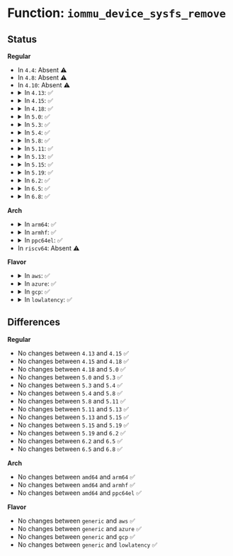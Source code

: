 # Function: <code>iommu_device_sysfs_remove</code>

## Status
<b>Regular</b>
<ul>
<li>
In <code>4.4</code>: Absent ⚠️
</li>
<li>
In <code>4.8</code>: Absent ⚠️
</li>
<li>
In <code>4.10</code>: Absent ⚠️
</li>
<li>
<details>
<summary>In <code>4.13</code>: ✅</summary>

```c
void iommu_device_sysfs_remove(struct iommu_device *iommu);
```

**Collision:** Unique Global

**Inline:** No

**Transformation:** False

**Instances:**

```
In drivers/iommu/iommu-sysfs.c (ffffffff815c2780)
Location: drivers/iommu/iommu-sysfs.c:94
Inline: False
Direct callers:
  - drivers/iommu/dmar.c:dmar_free_drhd
```
**Symbols:**

```
ffffffff815c2780-ffffffff815c27b0: iommu_device_sysfs_remove (STB_GLOBAL)
```
</details>
</li>
<li>
<details>
<summary>In <code>4.15</code>: ✅</summary>

```c
void iommu_device_sysfs_remove(struct iommu_device *iommu);
```

**Collision:** Unique Global

**Inline:** No

**Transformation:** False

**Instances:**

```
In drivers/iommu/iommu-sysfs.c (ffffffff81628f60)
Location: drivers/iommu/iommu-sysfs.c:94
Inline: False
Direct callers:
  - drivers/iommu/dmar.c:dmar_free_drhd
```
**Symbols:**

```
ffffffff81628f60-ffffffff81628f90: iommu_device_sysfs_remove (STB_GLOBAL)
```
</details>
</li>
<li>
<details>
<summary>In <code>4.18</code>: ✅</summary>

```c
void iommu_device_sysfs_remove(struct iommu_device *iommu);
```

**Collision:** Unique Global

**Inline:** No

**Transformation:** False

**Instances:**

```
In drivers/iommu/iommu-sysfs.c (ffffffff81663c80)
Location: drivers/iommu/iommu-sysfs.c:94
Inline: False
Direct callers:
  - drivers/iommu/dmar.c:dmar_free_drhd
```
**Symbols:**

```
ffffffff81663c80-ffffffff81663cb0: iommu_device_sysfs_remove (STB_GLOBAL)
```
</details>
</li>
<li>
<details>
<summary>In <code>5.0</code>: ✅</summary>

```c
void iommu_device_sysfs_remove(struct iommu_device *iommu);
```

**Collision:** Unique Global

**Inline:** No

**Transformation:** False

**Instances:**

```
In drivers/iommu/iommu-sysfs.c (ffffffff81682270)
Location: drivers/iommu/iommu-sysfs.c:94
Inline: False
Direct callers:
  - drivers/iommu/dmar.c:dmar_free_drhd
```
**Symbols:**

```
ffffffff81682270-ffffffff816822a0: iommu_device_sysfs_remove (STB_GLOBAL)
```
</details>
</li>
<li>
<details>
<summary>In <code>5.3</code>: ✅</summary>

```c
void iommu_device_sysfs_remove(struct iommu_device *iommu);
```

**Collision:** Unique Global

**Inline:** No

**Transformation:** False

**Instances:**

```
In drivers/iommu/iommu-sysfs.c (ffffffff816b99c0)
Location: drivers/iommu/iommu-sysfs.c:91
Inline: False
Direct callers:
  - drivers/iommu/dmar.c:dmar_free_drhd
```
**Symbols:**

```
ffffffff816b99c0-ffffffff816b99ed: iommu_device_sysfs_remove (STB_GLOBAL)
```
</details>
</li>
<li>
<details>
<summary>In <code>5.4</code>: ✅</summary>

```c
void iommu_device_sysfs_remove(struct iommu_device *iommu);
```

**Collision:** Unique Global

**Inline:** No

**Transformation:** False

**Instances:**

```
In drivers/iommu/iommu-sysfs.c (ffffffff816dc7b0)
Location: drivers/iommu/iommu-sysfs.c:91
Inline: False
Direct callers:
  - drivers/iommu/dmar.c:dmar_free_drhd
```
**Symbols:**

```
ffffffff816dc7b0-ffffffff816dc7dd: iommu_device_sysfs_remove (STB_GLOBAL)
```
</details>
</li>
<li>
<details>
<summary>In <code>5.8</code>: ✅</summary>

```c
void iommu_device_sysfs_remove(struct iommu_device *iommu);
```

**Collision:** Unique Global

**Inline:** No

**Transformation:** False

**Instances:**

```
In drivers/iommu/iommu-sysfs.c (ffffffff817915c0)
Location: drivers/iommu/iommu-sysfs.c:92
Inline: False
Direct callers:
  - drivers/iommu/intel/dmar.c:free_iommu
```
**Symbols:**

```
ffffffff817915c0-ffffffff817915f0: iommu_device_sysfs_remove (STB_GLOBAL)
```
</details>
</li>
<li>
<details>
<summary>In <code>5.11</code>: ✅</summary>

```c
void iommu_device_sysfs_remove(struct iommu_device *iommu);
```

**Collision:** Unique Global

**Inline:** No

**Transformation:** False

**Instances:**

```
In drivers/iommu/iommu-sysfs.c (ffffffff817bd7f0)
Location: drivers/iommu/iommu-sysfs.c:92
Inline: False
Direct callers:
  - drivers/iommu/intel/dmar.c:free_iommu
```
**Symbols:**

```
ffffffff817bd7f0-ffffffff817bd820: iommu_device_sysfs_remove (STB_GLOBAL)
```
</details>
</li>
<li>
<details>
<summary>In <code>5.13</code>: ✅</summary>

```c
void iommu_device_sysfs_remove(struct iommu_device *iommu);
```

**Collision:** Unique Global

**Inline:** No

**Transformation:** False

**Instances:**

```
In drivers/iommu/iommu-sysfs.c (ffffffff817a0a30)
Location: drivers/iommu/iommu-sysfs.c:92
Inline: False
Direct callers:
  - drivers/iommu/intel/dmar.c:alloc_iommu
  - drivers/iommu/intel/dmar.c:dmar_free_drhd
```
**Symbols:**

```
ffffffff817a0a30-ffffffff817a0a60: iommu_device_sysfs_remove (STB_GLOBAL)
```
</details>
</li>
<li>
<details>
<summary>In <code>5.15</code>: ✅</summary>

```c
void iommu_device_sysfs_remove(struct iommu_device *iommu);
```

**Collision:** Unique Global

**Inline:** No

**Transformation:** False

**Instances:**

```
In drivers/iommu/iommu-sysfs.c (ffffffff81829a30)
Location: drivers/iommu/iommu-sysfs.c:92
Inline: False
Direct callers:
  - drivers/iommu/intel/dmar.c:alloc_iommu
  - drivers/iommu/intel/dmar.c:dmar_free_drhd
  - drivers/iommu/virtio-iommu.c:viommu_remove
  - drivers/iommu/virtio-iommu.c:viommu_probe
```
**Symbols:**

```
ffffffff81829a30-ffffffff81829a60: iommu_device_sysfs_remove (STB_GLOBAL)
```
</details>
</li>
<li>
<details>
<summary>In <code>5.19</code>: ✅</summary>

```c
void iommu_device_sysfs_remove(struct iommu_device *iommu);
```

**Collision:** Unique Global

**Inline:** No

**Transformation:** False

**Instances:**

```
In drivers/iommu/iommu-sysfs.c (ffffffff81969ca0)
Location: drivers/iommu/iommu-sysfs.c:92
Inline: False
Direct callers:
  - drivers/iommu/intel/dmar.c:alloc_iommu
  - drivers/iommu/intel/dmar.c:dmar_free_drhd
  - drivers/iommu/virtio-iommu.c:viommu_remove
  - drivers/iommu/virtio-iommu.c:viommu_probe
```
**Symbols:**

```
ffffffff81969ca0-ffffffff81969cd8: iommu_device_sysfs_remove (STB_GLOBAL)
```
</details>
</li>
<li>
<details>
<summary>In <code>6.2</code>: ✅</summary>

```c
void iommu_device_sysfs_remove(struct iommu_device *iommu);
```

**Collision:** Unique Global

**Inline:** No

**Transformation:** False

**Instances:**

```
In drivers/iommu/iommu-sysfs.c (ffffffff81ad3cc0)
Location: drivers/iommu/iommu-sysfs.c:92
Inline: False
Direct callers:
  - drivers/iommu/intel/dmar.c:alloc_iommu
  - drivers/iommu/intel/dmar.c:dmar_free_drhd
  - drivers/iommu/virtio-iommu.c:viommu_remove
```
**Symbols:**

```
ffffffff81ad3cc0-ffffffff81ad3cf8: iommu_device_sysfs_remove (STB_GLOBAL)
```
</details>
</li>
<li>
<details>
<summary>In <code>6.5</code>: ✅</summary>

```c
void iommu_device_sysfs_remove(struct iommu_device *iommu);
```

**Collision:** Unique Global

**Inline:** No

**Transformation:** False

**Instances:**

```
In drivers/iommu/iommu-sysfs.c (ffffffff81b22490)
Location: drivers/iommu/iommu-sysfs.c:92
Inline: False
Direct callers:
  - drivers/iommu/intel/dmar.c:alloc_iommu
  - drivers/iommu/intel/dmar.c:dmar_free_drhd
  - drivers/iommu/virtio-iommu.c:viommu_remove
```
**Symbols:**

```
ffffffff81b22490-ffffffff81b224c8: iommu_device_sysfs_remove (STB_GLOBAL)
```
</details>
</li>
<li>
<details>
<summary>In <code>6.8</code>: ✅</summary>

```c
void iommu_device_sysfs_remove(struct iommu_device *iommu);
```

**Collision:** Unique Global

**Inline:** No

**Transformation:** False

**Instances:**

```
In drivers/iommu/iommu-sysfs.c (ffffffff81b79030)
Location: drivers/iommu/iommu-sysfs.c:92
Inline: False
Direct callers:
  - drivers/iommu/intel/dmar.c:alloc_iommu
  - drivers/iommu/intel/dmar.c:dmar_free_drhd
  - drivers/iommu/virtio-iommu.c:viommu_remove
```
**Symbols:**

```
ffffffff81b79030-ffffffff81b79068: iommu_device_sysfs_remove (STB_GLOBAL)
```
</details>
</li>
</ul>
<b>Arch</b>
<ul>
<li>
<details>
<summary>In <code>arm64</code>: ✅</summary>

```c
void iommu_device_sysfs_remove(struct iommu_device *iommu);
```

**Collision:** Unique Global

**Inline:** No

**Transformation:** False

**Instances:**

```
In drivers/iommu/iommu-sysfs.c (ffff8000108c88b8)
Location: drivers/iommu/iommu-sysfs.c:91
Inline: False
Direct callers:
  - drivers/iommu/rockchip-iommu.c:rk_iommu_probe
  - drivers/iommu/qcom_iommu.c:qcom_iommu_device_remove
  - drivers/iommu/virtio-iommu.c:viommu_remove
  - drivers/iommu/virtio-iommu.c:viommu_probe
```
**Symbols:**

```
ffff8000108c88b8-ffff8000108c88f0: iommu_device_sysfs_remove (STB_GLOBAL)
```
</details>
</li>
<li>
<details>
<summary>In <code>armhf</code>: ✅</summary>

```c
void iommu_device_sysfs_remove(struct iommu_device *iommu);
```

**Collision:** Unique Global

**Inline:** No

**Transformation:** False

**Instances:**

```
In drivers/iommu/iommu-sysfs.c (c09bf834)
Location: drivers/iommu/iommu-sysfs.c:91
Inline: False
Direct callers:
  - drivers/iommu/ipmmu-vmsa.c:ipmmu_remove
  - drivers/iommu/omap-iommu.c:omap_iommu_remove
  - drivers/iommu/omap-iommu.c:omap_iommu_probe
  - drivers/iommu/rockchip-iommu.c:rk_iommu_probe
  - drivers/iommu/tegra-gart.c:tegra_gart_probe
  - drivers/iommu/tegra-smmu.c:tegra_smmu_remove
  - drivers/iommu/tegra-smmu.c:tegra_smmu_probe
  - drivers/iommu/tegra-smmu.c:tegra_smmu_probe
  - drivers/iommu/qcom_iommu.c:qcom_iommu_device_remove
```
**Symbols:**

```
c09bf834-c09bf868: iommu_device_sysfs_remove (STB_GLOBAL)
```
</details>
</li>
<li>
<details>
<summary>In <code>ppc64el</code>: ✅</summary>

```c
void iommu_device_sysfs_remove(struct iommu_device *iommu);
```

**Collision:** Unique Global

**Inline:** No

**Transformation:** False

**Instances:**

```
In drivers/iommu/iommu-sysfs.c (c000000000970000)
Location: drivers/iommu/iommu-sysfs.c:91
Inline: False
```
**Symbols:**

```
c000000000970000-c00000000097005c: iommu_device_sysfs_remove (STB_GLOBAL)
```
</details>
</li>
<li>
In <code>riscv64</code>: Absent ⚠️
</li>
</ul>
<b>Flavor</b>
<ul>
<li>
<details>
<summary>In <code>aws</code>: ✅</summary>

```c
void iommu_device_sysfs_remove(struct iommu_device *iommu);
```

**Collision:** Unique Global

**Inline:** No

**Transformation:** False

**Instances:**

```
In drivers/iommu/iommu-sysfs.c (ffffffff816a2200)
Location: drivers/iommu/iommu-sysfs.c:91
Inline: False
Direct callers:
  - drivers/iommu/dmar.c:dmar_free_drhd
```
**Symbols:**

```
ffffffff816a2200-ffffffff816a222d: iommu_device_sysfs_remove (STB_GLOBAL)
```
</details>
</li>
<li>
<details>
<summary>In <code>azure</code>: ✅</summary>

```c
void iommu_device_sysfs_remove(struct iommu_device *iommu);
```

**Collision:** Unique Global

**Inline:** No

**Transformation:** False

**Instances:**

```
In drivers/iommu/iommu-sysfs.c (ffffffff8167fbf0)
Location: drivers/iommu/iommu-sysfs.c:91
Inline: False
Direct callers:
  - drivers/iommu/dmar.c:dmar_free_drhd
```
**Symbols:**

```
ffffffff8167fbf0-ffffffff8167fc1d: iommu_device_sysfs_remove (STB_GLOBAL)
```
</details>
</li>
<li>
<details>
<summary>In <code>gcp</code>: ✅</summary>

```c
void iommu_device_sysfs_remove(struct iommu_device *iommu);
```

**Collision:** Unique Global

**Inline:** No

**Transformation:** False

**Instances:**

```
In drivers/iommu/iommu-sysfs.c (ffffffff816d0470)
Location: drivers/iommu/iommu-sysfs.c:91
Inline: False
Direct callers:
  - drivers/iommu/dmar.c:dmar_free_drhd
```
**Symbols:**

```
ffffffff816d0470-ffffffff816d049d: iommu_device_sysfs_remove (STB_GLOBAL)
```
</details>
</li>
<li>
<details>
<summary>In <code>lowlatency</code>: ✅</summary>

```c
void iommu_device_sysfs_remove(struct iommu_device *iommu);
```

**Collision:** Unique Global

**Inline:** No

**Transformation:** False

**Instances:**

```
In drivers/iommu/iommu-sysfs.c (ffffffff816eaa00)
Location: drivers/iommu/iommu-sysfs.c:91
Inline: False
Direct callers:
  - drivers/iommu/dmar.c:dmar_free_drhd
```
**Symbols:**

```
ffffffff816eaa00-ffffffff816eaa2d: iommu_device_sysfs_remove (STB_GLOBAL)
```
</details>
</li>
</ul>

## Differences
<b>Regular</b>
<ul>
<li>
No changes between <code>4.13</code> and <code>4.15</code> ✅
</li>
<li>
No changes between <code>4.15</code> and <code>4.18</code> ✅
</li>
<li>
No changes between <code>4.18</code> and <code>5.0</code> ✅
</li>
<li>
No changes between <code>5.0</code> and <code>5.3</code> ✅
</li>
<li>
No changes between <code>5.3</code> and <code>5.4</code> ✅
</li>
<li>
No changes between <code>5.4</code> and <code>5.8</code> ✅
</li>
<li>
No changes between <code>5.8</code> and <code>5.11</code> ✅
</li>
<li>
No changes between <code>5.11</code> and <code>5.13</code> ✅
</li>
<li>
No changes between <code>5.13</code> and <code>5.15</code> ✅
</li>
<li>
No changes between <code>5.15</code> and <code>5.19</code> ✅
</li>
<li>
No changes between <code>5.19</code> and <code>6.2</code> ✅
</li>
<li>
No changes between <code>6.2</code> and <code>6.5</code> ✅
</li>
<li>
No changes between <code>6.5</code> and <code>6.8</code> ✅
</li>
</ul>
<b>Arch</b>
<ul>
<li>
No changes between <code>amd64</code> and <code>arm64</code> ✅
</li>
<li>
No changes between <code>amd64</code> and <code>armhf</code> ✅
</li>
<li>
No changes between <code>amd64</code> and <code>ppc64el</code> ✅
</li>
</ul>
<b>Flavor</b>
<ul>
<li>
No changes between <code>generic</code> and <code>aws</code> ✅
</li>
<li>
No changes between <code>generic</code> and <code>azure</code> ✅
</li>
<li>
No changes between <code>generic</code> and <code>gcp</code> ✅
</li>
<li>
No changes between <code>generic</code> and <code>lowlatency</code> ✅
</li>
</ul>
